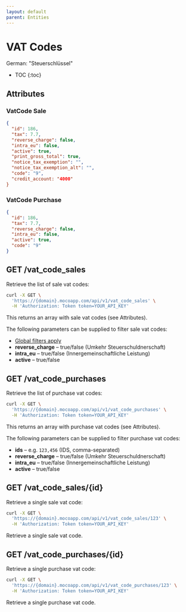 ```yaml
---
layout: default
parent: Entities
---
```


# VAT Codes

German: "Steuerschlüssel"

- TOC
{:toc}

## Attributes

### VatCode Sale

```json
{
  "id": 186,
  "tax": 7.7,
  "reverse_charge": false,
  "intra_eu": false,
  "active": true,
  "print_gross_total": true,
  "notice_tax_exemption": "",
  "notice_tax_exemption_alt": "",
  "code": "9",
  "credit_account: "4000"
}
```

### VatCode Purchase

```json
{
  "id": 186,
  "tax": 7.7,
  "reverse_charge": false,
  "intra_eu": false,
  "active": true,
  "code": "9"
}
```

## GET /vat_code_sales

Retrieve the list of sale vat codes:

```bash
curl -X GET \
  'https://{domain}.mocoapp.com/api/v1/vat_code_sales' \
  -H 'Authorization: Token token=YOUR_API_KEY'
```

This returns an array with sale vat codes (see Attributes).

The following parameters can be supplied to filter sale vat codes:

- [Global filters apply](../entities#global-filters)
- **reverse_charge** – true/false (Umkehr Steuerschuldnerschaft)
- **intra_eu** – true/false (Innergemeinschaftliche Leistung)
- **active** – true/false

## GET /vat_code_purchases

Retrieve the list of purchase vat codes:

```bash
curl -X GET \
  'https://{domain}.mocoapp.com/api/v1/vat_code_purchases' \
  -H 'Authorization: Token token=YOUR_API_KEY'
```

This returns an array with purchase vat codes (see Attributes).

The following parameters can be supplied to filter purchase vat codes:

- **ids** – e.g. `123,456` (IDS, comma-separated)
- **reverse_charge** – true/false (Umkehr Steuerschuldnerschaft)
- **intra_eu** – true/false (Innergemeinschaftliche Leistung)
- **active** – true/false

## GET /vat_code_sales/{id}

Retrieve a single sale vat code:

```bash
curl -X GET \
  'https://{domain}.mocoapp.com/api/v1/vat_code_sales/123' \
  -H 'Authorization: Token token=YOUR_API_KEY'
```

Retrieve a single sale vat code.

## GET /vat_code_purchases/{id}

Retrieve a single purchase vat code:

```bash
curl -X GET \
  'https://{domain}.mocoapp.com/api/v1/vat_code_purchases/123' \
  -H 'Authorization: Token token=YOUR_API_KEY'
```

Retrieve a single purchase vat code.
